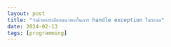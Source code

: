 ```yaml
---
layout: post
title: "ว่าด้วยการเลือกแนวทางในการ handle exception ในระบบ"
date: 2024-02-13
tags: [programming]
---
```

